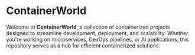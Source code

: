 # ContainerWorld
Welcome to **ContainerWorld**, a collection of containerized projects designed to streamline development, deployment, and scalability. Whether you're working on microservices, DevOps pipelines, or AI applications, this repository serves as a hub for efficient containerized solutions.
